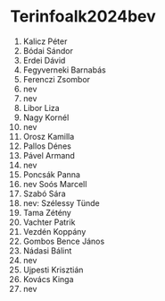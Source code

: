 # Terinfoalk2024bev

1. Kalicz Péter
2. Bódai Sándor
3. Erdei Dávid
4. Fegyverneki Barnabás 
5. Ferenczi Zsombor 
6. nev
7. nev
8. Libor Liza
9. Nagy Kornél 
10. nev
11. Orosz Kamilla
12. Pallos Dénes
13. Pável Armand
14. nev
15. Poncsák Panna
16. nev Soós Marcell 
17. Szabó Sára
18. nev: Szélessy Tünde
19. Tama Zétény
20. Vachter Patrik
21. Vezdén Koppány
22. Gombos Bence János
23. Nádasi Bálint
24. nev
25. Ujpesti Krisztián
26. Kovács Kinga
27. nev

